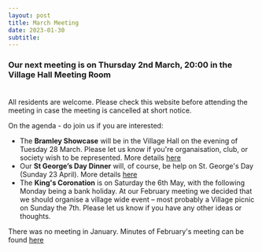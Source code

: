 ```yaml
---
layout: post
title: March Meeting 
date: 2023-01-30
subtitle: 
---
```

### Our next meeting is on Thursday 2nd March, 20:00 in the Village Hall Meeting Room <br><br>

All residents are welcome.  Please check this website before attending the meeting in case the meeting is cancelled at short notice.

On the agenda - do join us if you are interested:<br>
- The **Bramley Showcase** will be in the Village Hall on the evening of Tuesday 28 March.  Please let us know if you're organaisation, club, or society wish to be represented.  More details [here](/event/showcase)
- Our **St George’s Day Dinner** will, of course, be help on St. George's Day (Sunday 23 April).  More details [here](/event/st-georges-day-dinner)
- The **King's Coronation** is on Saturday the 6th May, with the following Monday being a bank holiday.  At our February meeting we decided that we should organise a village wide event – most probably a Village picnic on Sunday the 7th.  Please let us know if you have any other ideas or thoughts.

There was no meeting in January.  Minutes of February's meeting can be found [here](https://www.dropbox.com/sh/lwe5w6utg4k8y2r/AADhv7jAzBl7MccQR0Rf8_2Ua?dl=0)

